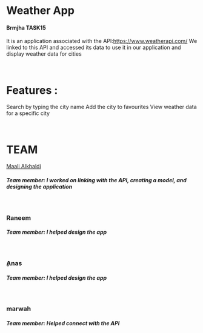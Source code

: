 #  Weather App
 <h4>Brmjha TASK15 </h4>

 It is an application associated with the API:https://www.weatherapi.com/
We linked to this API and accessed its data to use it in our application and display weather data for cities


<br>
  
# Features :

Search by typing the city name
Add the city to favourites
View weather data for a specific city



<br>

#  TEAM 


 
<a href="https://github.com/3Maali" target="_blank">Maali Alkhaldi</a>

<h5>Team member:
I worked on linking with the API, creating a model, and designing the application <br>
 <h5/>
<br> 


<h3>Raneem </h3>

<h5>Team member:
I helped design the app <br>

 <h5/>
<br> 

 <h3>ِAnas </h3>

<h5>Team member:
I helped design the app <br>

 <h5/>
<br> 

<h3> marwah</h3>

<h5>Team member:
Helped connect with the API <br>

 <h5/>
<br> 


